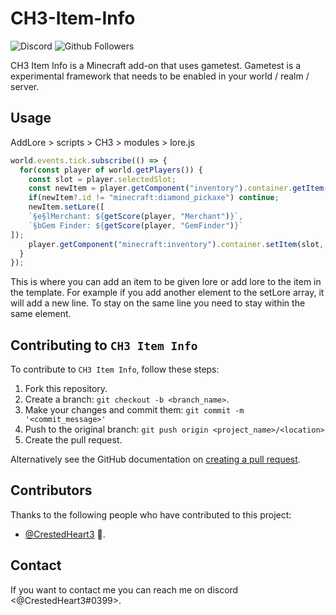 # CH3-Item-Info

<!--- These are examples. See https://shields.io for others or to customize this set of shields. You might want to include dependencies, project status and licence info here --->
<a src="https://discord.gg/qpVXBNryuM">![Discord](https://img.shields.io/discord/975420390081978390)</a>
![Github Followers](https://img.shields.io/github/followers/CrestedHeart3)

CH3 Item Info is a Minecraft add-on that uses gametest. Gametest is a experimental framework that needs to be enabled in your world / realm / server.

## Usage
AddLore > scripts > CH3 > modules > lore.js
```js
world.events.tick.subscribe(() => {
  for(const player of world.getPlayers()) {
    const slot = player.selectedSlot;
    const newItem = player.getComponent("inventory").container.getItem(slot);
    if(newItem?.id != "minecraft:diamond_pickaxe") continue;
    newItem.setLore([
    `§e§lMerchant: ${getScore(player, "Merchant")}`,
    `§bGem Finder: ${getScore(player, "GemFinder")}`
]);
    player.getComponent("minecraft:inventory").container.setItem(slot, newItem);
  }
});
```
This is where you can add an item to be given lore or add lore to the item in the template. For example if you add another element to the setLore array, it will add a new line. To stay on the same line you need to stay within the same element.

## Contributing to `CH3 Item Info`
To contribute to `CH3 Item Info`, follow these steps:

1. Fork this repository.
2. Create a branch: `git checkout -b <branch_name>`.
3. Make your changes and commit them: `git commit -m '<commit_message>'`
4. Push to the original branch: `git push origin <project_name>/<location>`
5. Create the pull request.

Alternatively see the GitHub documentation on [creating a pull request](https://help.github.com/en/github/collaborating-with-issues-and-pull-requests/creating-a-pull-request).

## Contributors

Thanks to the following people who have contributed to this project:

* [@CrestedHeart3](https://github.com/CrestedHeart3) 📖.

## Contact

If you want to contact me you can reach me on discord <@CrestedHeart3#0399>.
